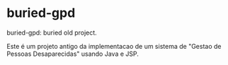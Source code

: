 # buried-gpd

buried-gpd: buried old project.

Este é um projeto antigo da implementacao de um sistema de "Gestao de Pessoas Desaparecidas" usando Java e JSP.